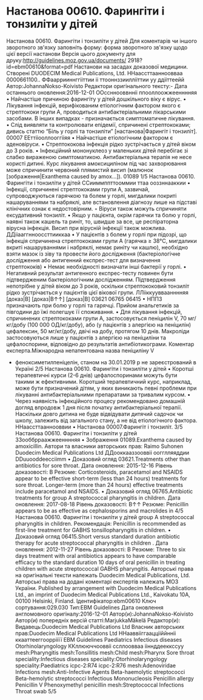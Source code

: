 # Настанова 00610. Фарингіти і тонзиліти у дітей

Настанова 00610. Фарингіти і тонзиліти у дітей
Для коментарів чи іншого зворотного зв'язку заповніть форму:
форма зворотного зв'язку щодо цієї версії настанови
Версія цього документу для друку:http://guidelines.moz.gov.ua/documents/
2918?id=ebm00610&format=pdf
Настанови на засадах доказової медицини.
Створені DUODECIM Medical Publications, Ltd.
ННаассттаанноовваа 0000661100.. ФФааррииннггііттии іі
ттооннззииллііттии уу ддііттеейй
Автор:JohannaNokso-Koivisto
Редактори оригінального тексту:-
Дата останнього оновлення:2016-12-01
ООссннооввнніі ппооллоожжеенннняя
• Найчастіше причиною фарингіту у дітей дошкільного віку є вірус.
• Лікування інфекцій, верифікованим етіологічним фактором якого є
стрептококи групи А, проводиться антибактеріальними лікарськими
засобами. В інших випадках - призначається симптоматичне
лікування.
• Слід виявляти та контролювати епідемії, спричинені стрептококами;
дивись статтю “Біль у горлі та тонзиліти” [настанова|Фарингіт і тонзиліт].
00007
ЕЕттііооллооггііяя
• Найчастіше етіологічним фактором є аденовіруси.
• Стрептококова інфекція рідко зустрічається у дітей віком до 3 років.
• Інфекційний мононуклеоз у маленьких дітей перебігає зі слабко
вираженою симптоматикою. Антибактеріальна терапія не несе
користі дитині. Курс лікування амоксициліном під час захворювання
може спричинити червоний плямистий висип (малюнок
[зображення|Exanthema caused by amox…]).
01089
1/5
Настанова 00610. Фарингіти і тонзиліти у дітей
ССииммппттооммии ттаа ооззннааккии
• Інфекції, спричинені стрептококами групи А, зазвичай,
супроводжуються гарячкою та болем у горлі, мигдалики покриті
нашаруваннями та набряклі, але встановлення діагнозу лише на
підставі клінічних ознак є недостовірним.
◦ Віруси також можуть спричиняти ексудативний тонзиліт.
• Якщо у пацієнта, окрім гарячки та болю у горлі, наявні також кашель
та риніт, то, швидше за все, це респіраторна вірусна інфекція. Висип
при вірусній інфекції також можлива.
ДДііааггннооссттииккаа
• У пацієнтів з болем у горлі при підозрі, що інфекція спричинена
стрептококами групи А (гарячка ≥ 38°C, мигдалики вкриті
нашаруваннями і набряклі, немає риніту чи кашлю), необхідно взяти
мазок із зіву та провести його дослідження (бактеріологічне
дослідження або антигенний експрес-тест для визначення
стрептококів)
• Немає необхідності визначати інші бактерії у горлі.
• Негативний результат антигенного експрес-тесту повинен бути
підтвердженим бактеріологічним дослідженням. Підтвердження
непотрібне у дітей віком до 3 років, оскільки стрептококовий
тонзиліт рідко зустрічається у пацієнтів цієї вікової групи.
ЛЛііккуувваанннняя
[доказ|B] [доказ|B↑↑] [доказ|B]
03621 06765 06415
• НППЗ призначають при болю у горлі та гарячці. Прийом
анальгетиків за півгодини до їжі полегшує її споживання.
• Для лікування інфекцій, спричинених стрептококами групи А,
застосовується пеніцилін V, 70 мг/кг/добу (100 000 ОД/кг/добу), або
(у пацієнтів з алергією на пеніцилін) цефалексин, 50 мг/кг/добу, двічі
на добу, протягом 10 днів. Макроліди застосовуються лише у
пацієнтів з алергією на пеніциліни та цефалоспорини, відповідно до
результатів антибіотикограми.
Коментар експерта.Міжнародна непатентована назва пеніциліну V
- феноксиметилпеніцелін, станом на 30.01.2019 р не
зареєстрований в Україні
2/5
Настанова 00610. Фарингіти і тонзиліти у дітей
• Коротші терапевтичні курси (2-6 днів) цефалоспоринами можуть
бути такими ж ефективними. Коротший терапевтичний курс,
наприклад, може бути призначений дітям, у яких виникають певні
проблеми при лікуванні антибактеріальними препаратами за
тривалим курсом.
• Через наявність інфекційного процесу рекомендовано домашній
догляд впродовж 1 дня після початку антибактеріальної терапії.
Наскільки довго дитина не буде відвідувати дитячий садочок чи
школу, залежить від загального стану, а не від етіологічного
фактора.
ННаассттааннооввии
• Настанова 00007.Фарингіт і тонзиліт.
3/5
Настанова 00610. Фарингіти і тонзиліти у дітей
ЗЗооббрраажжеенннняя
• Зображення 01089.Exanthema caused by amoxicillin.
Автори та власники авторських прав: Raimo Suhonen Duodecim
Medical Publications Ltd
ДДооккааззооввіі оогглляяддии DDuuooddeecciimm
• Доказовий огляд 03621.Treatments other than antibiotics for sore throat.
Дата оновлення: 2015-12-16
Рівень доказовості: B
Резюме: Corticosteroids, paracetamol and NSAIDS appear to be effective short-term
(less than 24 hours) treatments for sore throat. Longer-term (more than 24 hours)
effective treatments include paracetamol and NSAIDS.
• Доказовий огляд 06765.Antibiotic treatments for group A streptococcal pharyngitis
in children.
Дата оновлення: 2017-08-18
Рівень доказовості: B↑↑
Резюме: Penicillin appears to be as effective as cephalosporins and macrolides in
4/5
Настанова 00610. Фарингіти і тонзиліти у дітей
group A streptococcal pharyngitis in children.
Рекомендація: Penicillin is recommended as first-line treatment for GABHS
tonsillopharyngitis in children.
• Доказовий огляд 06415.Short versus standard duration antibiotic therapy for acute
streptococcal pharyngitis in children .
Дата оновлення: 2012-11-27
Рівень доказовості: B
Резюме: Three to six days treatment with oral antibiotics appears to have comparable
efficacy to the standard duration 10 days of oral penicillin in treating children with
acute streptococcal GABHS pharyngitis.
Авторські права на оригінальні тексти належать Duodecim Medical Publications, Ltd.
Авторські права на додані коментарі експертів належать МОЗ України.
Published by arrangement with Duodecim Medical Publications Ltd., an imprint of Duodecim Medical
Publications Ltd., Kaivokatu 10A, 00100 Helsinki, Finland.
Ідентифікатор:ebm00610 Ключ сортування:029.030 Тип:EBM Guidelines
Дата оновлення англомовного оригіналу:2016-12-01
Автор(и):JohannaNokso-Koivisto Автор(и) попередніх версій статті:MarjukkaMäkelä Редактор(и):
Видавець:Duodecim Medical Publications Ltd Власник авторських прав:Duodecim Medical Publications Ltd
ННааввііггааццііййнніі ккааттееггооррііїї
EBM Guidelines Paediatrics Infectious diseases Otorhinolaryngology
ККллююччооввіі ссллоовваа ііннддееккссуу
mesh:Pharyngitis mesh:Tonsillitis mesh:Child mesh:Pharynx Sore throat speciality:Infectious diseases
speciality:Otorhinolaryngology speciality:Paediatrics icpc-2:R74 icpc-2:R76 mesh:Adenoviridae Infections
mesh:Anti-Infective Agents Beta-haemolytic streptococci Beta-hemolytic streptococci Infectious Mononucleosis
Penicillin allergy Penicillin V Phenoxymethyl penicillin mesh:Streptococcal Infections Throat swab
5/5
